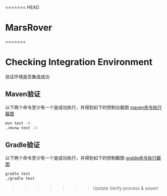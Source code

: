 <<<<<<< HEAD
# MarsRover
=======
# Checking Integration Environment
验证环境是否集成成功

## Maven验证
以下两个命令至少有一个是成功执行，并得到如下的控制台截图
[maven命令执行截图](!mvn.jpg)
```bash
mvn test -U
./mvnw test -U
```

## Gradle验证
以下两个命令至少有一个是成功执行，并得到如下的控制截图
[gralde命令执行截图](!gradle.jpg)
```bash
gradle test
./gradle test
```
>>>>>>> Update Verify process & assert
